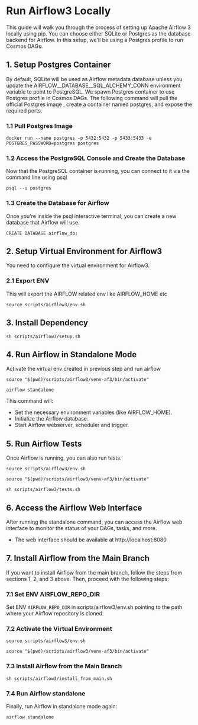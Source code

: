 # Run Airflow3 Locally

This guide will walk you through the process of setting up Apache Airflow 3 locally using pip. You can choose either SQLite or Postgres as the database backend for Airflow. In this setup, we'll be using a Postgres profile to run Cosmos DAGs.

## 1. Setup Postgres Container

By default, SQLite will be used as Airflow metadata database unless you update the AIRFLOW__DATABASE__SQL_ALCHEMY_CONN environment variable to point to PostgreSQL. We spawn Postgres container to use Postgres profile in Cosmos DAGs. The following command will pull the official Postgres image , create a container named postgres, and expose the required ports.

### 1.1 Pull Postgres Image

```commandline
docker run --name postgres -p 5432:5432 -p 5433:5433 -e POSTGRES_PASSWORD=postgres postgres
```

### 1.2 Access the PostgreSQL Console and Create the Database

Now that the PostgreSQL container is running, you can connect to it via the command line using psql

```commandline
psql --u postgres
```

### 1.3 Create the Database for Airflow

Once you're inside the psql interactive terminal, you can create a new database that Airflow will use.

```commandline
CREATE DATABASE airflow_db;
```

## 2. Setup Virtual Environment for Airflow3

You need to configure the virtual environment for Airflow3.

### 2.1 Export ENV

This will export the AIRFLOW related env like AIRFLOW_HOME etc

```commandline
source scripts/airflow3/env.sh
```

## 3. Install Dependency

```commandline
sh scripts/airflow3/setup.sh
```

## 4. Run Airflow in Standalone Mode

Activate the virtual env created in previous step and run airflow

```commandline
source "$(pwd)/scripts/airflow3/venv-af3/bin/activate"

airflow standalone
```

This command will:

- Set the necessary environment variables (like AIRFLOW_HOME).
- Initialize the Airflow database.
- Start Airflow webserver, scheduler and trigger.

## 5. Run Airflow Tests

Once Airflow is running, you can also run tests.

```commandline
source scripts/airflow3/env.sh

source "$(pwd)/scripts/airflow3/venv-af3/bin/activate"

sh scripts/airflow3/tests.sh
```

## 6. Access the Airflow Web Interface

After running the standalone command, you can access the Airflow web interface to monitor the status of your DAGs, tasks, and more.

- The web interface should be available at http://localhost:8080


## 7. Install Airflow from the Main Branch

If you want to install Airflow from the main branch, follow the steps from sections 1, 2, and 3 above. Then, proceed with the following steps:

### 7.1 Set ENV AIRFLOW_REPO_DIR

Set ENV `AIRFLOW_REPO_DIR` in scripts/airflow3/env.sh pointing to the path where your Airflow repository is cloned.

### 7.2 Activate the Virtual Environment

```commandline
source scripts/airflow3/env.sh

source "$(pwd)/scripts/airflow3/venv-af3/bin/activate"
```

### 7.3 Install Airflow from the Main Branch

```commandline
sh scripts/airflow3/install_from_main.sh
```

### 7.4 Run Airflow standalone

Finally, run Airflow in standalone mode again:


```commandline
airflow standalone
```
